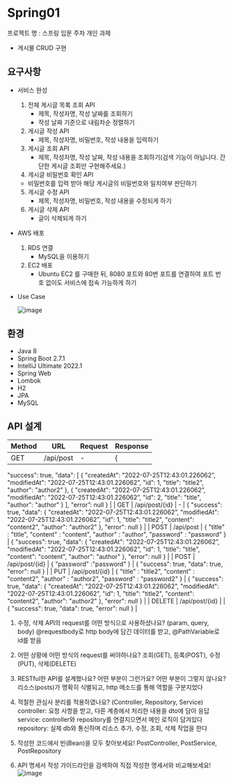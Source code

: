 # Spring01
프로젝트 명 : 스프링 입문 주차 개인 과제
- 게시물 CRUD 구현

## 요구사항

- 서비스 완성
  1. 전체 게시글 목록 조회 API
     - 제목, 작성자명, 작성 날짜를 조회하기
     - 작성 날짜 기준으로 내림차순 정렬하기
  2. 게시글 작성 API
     - 제목, 작성자명, 비밀번호, 작성 내용을 입력하기
  3. 게시글 조회 API
     - 제목, 작성자명, 작성 날짜, 작성 내용을 조회하기(검색 기능이 아닙니다. 간단한 게시글 조회만 구현해주세요.)
  4. 게시글 비밀번호 확인 API
    - 비밀번호를 입력 받아 해당 게시글의 비밀번호와 일치여부 판단하기
  5. 게시글 수정 API
     - 제목, 작성자명, 비밀번호, 작성 내용을 수정되게 하기
  6. 게시글 삭제 API
     - 글이 삭제되게 하기
- AWS 배포
  1. RDS 연결
     - MySQL을 이용하기
  2. EC2 배포
     - Ubuntu EC2 를 구매한 뒤, 8080 포트와 80번 포트를 연결하여 포트 번호 없이도 서비스에 접속 가능하게 하기
- Use Case

  ![image](https://user-images.githubusercontent.com/110369489/185215991-0cf16a37-fbd5-428b-9855-bf5139448394.png)


## 환경
- Java 8
- Spring Boot 2.7.1
- IntelliJ Ultimate 2022.1
- Spring Web
- Lombok
- H2
- JPA
- MySQL
## API 설계
| Method | URL | Request | Response |
| --- | --- | --- | --- |
| GET | /api/post | - | {
"success": true,
"data": [
{
"createdAt": "2022-07-25T12:43:01.226062”,
"modifiedAt": "2022-07-25T12:43:01.226062”,
"id": 1,
"title": "title2",
"author": "author2"
},
{
"createdAt": "2022-07-25T12:43:01.226062”,
"modifiedAt": "2022-07-25T12:43:01.226062”,
"id": 2,
"title": "title",
"author": "author"
}
],
"error”: null
} |
| GET | /api/post/{id} | - | {
"success": true,
"data": {
"createdAt": "2022-07-25T12:43:01.226062”,
"modifiedAt": "2022-07-25T12:43:01.226062”,
"id": 1,
"title": "title2",
"content": "content2",
"author": "author2"
},
"error": null
} |
| POST | /api/post | {
"title" : "title",
"content" : "content",
"author" : "author",
"password" : "password"
} | {
"success": true,
"data": {
"createdAt": "2022-07-25T12:43:01.226062”,
"modifiedAt": "2022-07-25T12:43:01.226062”,
"id": 1,
"title": "title",
"content": "content",
"author": "author"
},
"error": null
} |
| POST | /api/post/{id} | {
"password" :"password"
} | {
"success": true,
"data": true,
"error": null
} |
| PUT | /api/post/{id} | {
"title" : "title2",
"content" : "content2",
"author" : "author2",
"password" : "password2"
} | {
"success": true,
"data": {
"createdAt": "2022-07-25T12:43:01.226062”,
"modifiedAt": "2022-07-25T12:43:01.226062”,
"id": 1,
"title": "title2",
"content": "content2",
"author": "author2"
},
"error": null
} |
| DELETE | /api/post/{id} |  | {
"success": true,
"data": true,
"error": null
} |


1. 수정, 삭제 API의 request를 어떤 방식으로 사용하셨나요? (param, query, body)
@requestbody로 http body에 담긴 데이터를 받고, @PathVariable로 id를 받음
2. 어떤 상황에 어떤 방식의 request를 써야하나요?
조회(GET), 등록(POST), 수정(PUT), 삭제(DELETE)
3. RESTful한 API를 설계했나요? 어떤 부분이 그런가요? 어떤 부분이 그렇지 않나요?
리소스(posts)가 명확히 식별되고, http 메소드를 통해 역할을 구분지었다
4. 적절한 관심사 분리를 적용하였나요? (Controller, Repository, Service)
controller: 요청 사항을 받고, 다른 계층에서 처리한 내용을 dto에 담아 응답
service: controller와 repository를 연결지으면서 메인 로직이 담겨있다
repository: 실제 db와 통신하며 리소스 추가, 수정, 조회, 삭제 작업을 한다
5. 작성한 코드에서 빈(Bean)을 모두 찾아보세요!
 PostController, PostService, PostRepository

6. API 명세서 작성 가이드라인을 검색하여 직접 작성한 명세서와 비교해보세요!
![image](https://user-images.githubusercontent.com/110369489/185293295-701c9991-9a3d-4d3f-b8aa-0c5c1427e9ee.png)

